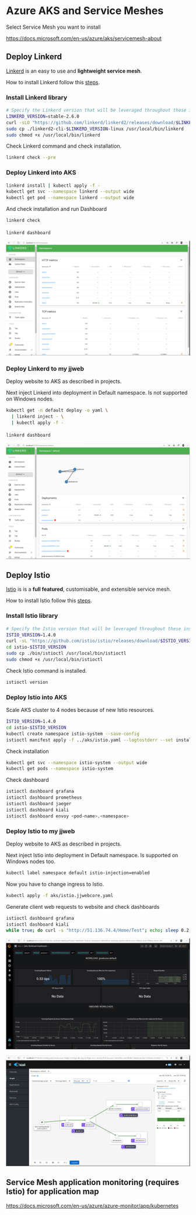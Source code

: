 # Azure AKS and Service Meshes

Select Service Mesh you want to install

https://docs.microsoft.com/en-us/azure/aks/servicemesh-about

## Deploy Linkerd

[Linkerd](https://docs.microsoft.com/en-us/azure/aks/servicemesh-linkerd-about) is an easy to use and **lightweight service mesh**.

How to install Linkerd follow this [steps](https://docs.microsoft.com/en-us/azure/aks/servicemesh-linkerd-install?pivots=client-operating-system-linux).

### Install Linkerd library

```bash
# Specify the Linkerd version that will be leveraged throughout these instructions
LINKERD_VERSION=stable-2.6.0
curl -sLO "https://github.com/linkerd/linkerd2/releases/download/$LINKERD_VERSION/linkerd2-cli-$LINKERD_VERSION-linux"
sudo cp ./linkerd2-cli-$LINKERD_VERSION-linux /usr/local/bin/linkerd
sudo chmod +x /usr/local/bin/linkerd
```

Check Linkerd command and check installation.

```bash
linkerd check --pre
```

### Deploy Linkerd into AKS

```bash
linkerd install | kubectl apply -f -
kubectl get svc --namespace linkerd --output wide
kubectl get pod --namespace linkerd --output wide
```

And check installation and run Dashboard

```bash
linkerd check

linkerd dashboard
```

![Linkerd Dashboard](media/linkerd-dashboard.png)

### Deploy Linkerd to my jjweb

Deploy website to AKS as described in projects.

Next inject Linkerd into deployment in Default namespace.
Is not supported on Windows nodes.

```bash
kubectl get -n default deploy -o yaml \
  | linkerd inject - \
  | kubectl apply -f -

linkerd dashboard
```

![Linkerd Dashboard](media/linkerd-jjweb.png)

## Deploy Istio

[Istio](https://docs.microsoft.com/en-us/azure/aks/servicemesh-istio-about) is is a **full featured**, customisable, and extensible service mesh.

How to install Istio follow this [steps](https://docs.microsoft.com/en-us/azure/aks/servicemesh-istio-install?pivots=client-operating-system-linux).

### Install Istio library

```bash
# Specify the Istio version that will be leveraged throughout these instructions
ISTIO_VERSION=1.4.0
curl -sL "https://github.com/istio/istio/releases/download/$ISTIO_VERSION/istio-$ISTIO_VERSION-linux.tar.gz" | tar xz
cd istio-$ISTIO_VERSION
sudo cp ./bin/istioctl /usr/local/bin/istioctl
sudo chmod +x /usr/local/bin/istioctl
```

Check Istio command is installed.

```bash
istioctl version
```

### Deploy Istio into AKS

Scale AKS cluster to 4 nodes because of new Istio resources.

```bash
ISTIO_VERSION=1.4.0
cd istio-$ISTIO_VERSION
kubectl create namespace istio-system --save-config
istioctl manifest apply -f ../aks/istio.yaml --logtostderr --set installPackagePath=./install/kubernetes/operator/charts
```

Check installation

```bash
kubectl get svc --namespace istio-system --output wide
kubectl get pods --namespace istio-system
```

Check dashboard

```bash
istioctl dashboard grafana
istioctl dashboard prometheus
istioctl dashboard jaeger
istioctl dashboard kiali
istioctl dashboard envoy <pod-name>.<namespace>
```

### Deploy Istio to my jjweb

Deploy website to AKS as described in projects.

Next inject Istio into deployment in Default namespace.
Is supported on Windows nodes too.

```bash
kubectl label namespace default istio-injection=enabled
```

Now you have to change ingress to Istio.

```bash
kubectl apply -f aks/istio.jjwebcore.yaml
```

Generate client web requests to website and check dashboards

```bash
istioctl dashboard grafana
istioctl dashboard kiali
while true; do curl -s "http://51.136.74.4/Home/Test"; echo; sleep 0.2; done
```

![Grafana Istio Dashboard](media/istio-grafana.png)

![Kiali Istio Dashboard](media/istio-kiali.png)

## Service Mesh application monitoring (requires Istio) for application map

https://docs.microsoft.com/en-us/azure/azure-monitor/app/kubernetes